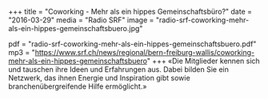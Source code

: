 +++
title = "Coworking - Mehr als ein hippes Gemeinschaftsbüro?"
date = "2016-03-29"
media = "Radio SRF"
image = "radio-srf-coworking-mehr-als-ein-hippes-gemeinschaftsbuero.jpg"

pdf = "radio-srf-coworking-mehr-als-ein-hippes-gemeinschaftsbuero.pdf"
mp3 = "https://www.srf.ch/news/regional/bern-freiburg-wallis/coworking-mehr-als-ein-hippes-gemeinschaftsbuero"
+++
«Die Mitglieder kennen sich und tauschen ihre Ideen und Erfahrungen aus. Dabei bilden Sie ein Netzwerk, das ihnen Energie und Inspiration gibt sowie branchenübergreifende Hilfe ermöglicht.»
